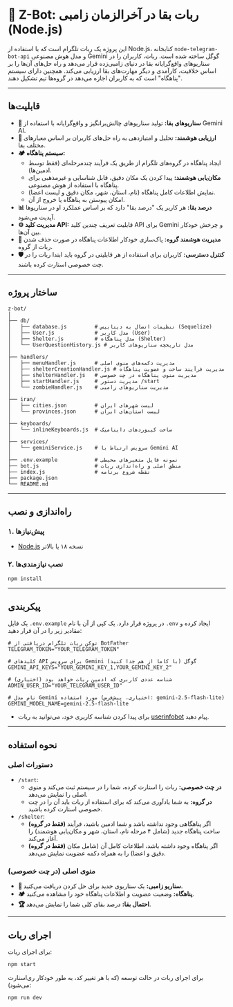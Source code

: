 # 🤖 Z-Bot: ربات بقا در آخرالزمان زامبی (Node.js)

این پروژه یک ربات تلگرام است که با استفاده از Node.js، کتابخانه `node-telegram-bot-api` و مدل هوش مصنوعی Gemini گوگل ساخته شده است. ربات، کاربران را در سناریوهای واقع‌گرایانه بقا در دنیای زامبی‌زده قرار می‌دهد و راه حل‌های آن‌ها را بر اساس خلاقیت، کارآمدی و دیگر مهارت‌های بقا ارزیابی می‌کند. همچنین دارای سیستم "پناهگاه" است که به کاربران اجازه می‌دهد در گروه‌ها تیم تشکیل دهند.

---

## قابلیت‌ها

- **🧟 سناریوهای بقا:** تولید سناریوهای چالش‌برانگیز و واقع‌گرایانه با استفاده از Gemini AI.
- **🧠 ارزیابی هوشمند:** تحلیل و امتیازدهی به راه حل‌های کاربران بر اساس معیارهای مختلف بقا.
- **🏕️ سیستم پناهگاه:**
    - ایجاد پناهگاه در گروه‌های تلگرام از طریق یک فرآیند چندمرحله‌ای (فقط توسط ادمین‌ها).
    - **مکان‌یابی هوشمند:** پیدا کردن یک مکان دقیق، قابل شناسایی و غیرمذهبی برای پناهگاه با استفاده از هوش مصنوعی.
    - نمایش اطلاعات کامل پناهگاه (نام، استان، شهر، مکان دقیق و لیست اعضا).
    - امکان پیوستن به پناهگاه یا خروج از آن.
- **📊 درصد بقا:** هر کاربر یک "درصد بقا" دارد که بر اساس عملکرد او در سناریو‌ها آپدیت می‌شود.
- **⚙️ مدیریت کلید API:** قابلیت تعریف چندین کلید API برای Gemini و چرخش خودکار بین آن‌ها.
- **🤖 مدیریت هوشمند گروه:** پاک‌سازی خودکار اطلاعات پناهگاه در صورت حذف شدن ربات از گروه.
- **🛡️ کنترل دسترسی:** کاربران برای استفاده از هر قابلیتی در گروه باید ابتدا ربات را در چت خصوصی استارت کرده باشند.

---

## ساختار پروژه

```
z-bot/
│
├── db/
│   ├── database.js         # تنظیمات اتصال به دیتابیس (Sequelize)
│   ├── User.js             # مدل کاربر (User)
│   ├── Shelter.js          # مدل پناهگاه (Shelter)
│   └── UserQuestionHistory.js # مدل تاریخچه سناریوهای کاربر
│
├── handlers/
│   ├── menuHandler.js      # مدیریت دکمه‌های منوی اصلی
│   ├── shelterCreationHandler.js # مدیریت فرآیند ساخت و عضویت پناهگاه
│   ├── shelterHandler.js   # مدیریت منوی پناهگاه در چت خصوصی
│   ├── startHandler.js     # مدیریت دستور /start
│   └── zombieHandler.js    # مدیریت سناریوهای زامبی
│
├── iran/
│   ├── cities.json         # لیست شهرهای ایران
│   └── provinces.json      # لیست استان‌های ایران
│
├── keyboards/
│   └── inlineKeyboards.js  # ساخت کیبوردهای داینامیک
│
├── services/
│   └── geminiService.js    # سرویس ارتباط با Gemini AI
│
├── .env.example            # نمونه فایل متغیرهای محیطی
├── bot.js                  # منطق اصلی و راه‌اندازی ربات
├── index.js                # نقطه شروع برنامه
├── package.json
└── README.md
```

---

## راه‌اندازی و نصب

### ۱. پیش‌نیازها
- [Node.js](https://nodejs.org/) نسخه ۱۸ یا بالاتر

### ۲. نصب نیازمندی‌ها

```sh
npm install
```

---

## پیکربندی

یک فایل `.env.example` در پروژه قرار دارد. یک کپی از آن با نام `.env` ایجاد کرده و مقادیر زیر را در آن قرار دهید:

```env
# توکن ربات تلگرام دریافتی از BotFather
TELEGRAM_TOKEN="YOUR_TELEGRAM_TOKEN"

# کلیدهای API برای سرویس Gemini گوگل (با کاما از هم جدا کنید)
GEMINI_API_KEYS="YOUR_GEMINI_KEY_1,YOUR_GEMINI_KEY_2"

# شناسه عددی کاربری که ادمین ربات خواهد بود (اختیاری)
ADMIN_USER_ID="YOUR_TELEGRAM_USER_ID"

# نام مدل Gemini مورد استفاده (اختیاری، پیش‌فرض: gemini-2.5-flash-lite)
GEMINI_MODEL_NAME=gemini-2.5-flash-lite
```
- برای پیدا کردن شناسه کاربری خود، می‌توانید به ربات [userinfobot](https://t.me/userinfobot) پیام دهید.

---

## نحوه استفاده

### دستورات اصلی
- `/start`:
    - **در چت خصوصی:** ربات را استارت کرده، شما را در سیستم ثبت می‌کند و منوی اصلی را نمایش می‌دهد.
    - **در گروه:** به شما یادآوری می‌کند که برای استفاده از ربات باید آن را در چت خصوصی استارت کرده باشید.
- `/shelter`:
    - **(فقط در گروه)** اگر پناهگاهی وجود نداشته باشد و شما ادمین باشید، فرآیند ساخت پناهگاه جدید (شامل ۴ مرحله نام، استان، شهر و مکان‌یابی هوشمند) را آغاز می‌کند.
    - **(فقط در گروه)** اگر پناهگاه وجود داشته باشد، اطلاعات کامل آن (شامل مکان دقیق و اعضا) را به همراه دکمه عضویت نمایش می‌دهد.

### منوی اصلی (در چت خصوصی)
- **🧟 سناریو زامبی:** یک سناریوی جدید برای حل کردن دریافت می‌کنید.
- **🏕️ پناهگاه:** وضعیت عضویت و اطلاعات پناهگاه خود را مشاهده می‌کنید.
- **🏆 احتمال بقا:** درصد بقای کلی شما را نمایش می‌دهد.

---

## اجرای ربات

برای اجرای ربات:
```sh
npm start
```

برای اجرای ربات در حالت توسعه (که با هر تغییر کد، به طور خودکار ری‌استارت می‌شود):
```sh
npm run dev
```
